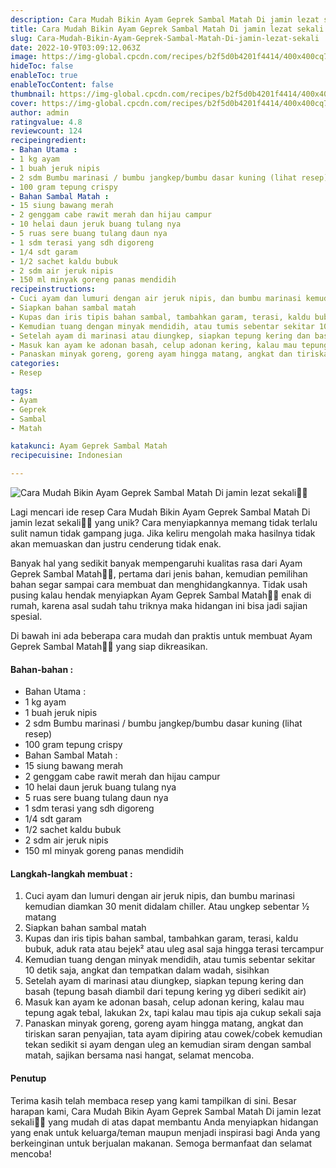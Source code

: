 ```yaml
---
description: Cara Mudah Bikin Ayam Geprek Sambal Matah Di jamin lezat sekali"
title: Cara Mudah Bikin Ayam Geprek Sambal Matah Di jamin lezat sekali
slug: Cara-Mudah-Bikin-Ayam-Geprek-Sambal-Matah-Di-jamin-lezat-sekali
date: 2022-10-9T03:09:12.063Z
image: https://img-global.cpcdn.com/recipes/b2f5d0b4201f4414/400x400cq70/photo.jpg
hideToc: false
enableToc: true
enableTocContent: false
thumbnail: https://img-global.cpcdn.com/recipes/b2f5d0b4201f4414/400x400cq70/photo.jpg
cover: https://img-global.cpcdn.com/recipes/b2f5d0b4201f4414/400x400cq70/photo.jpg
author: admin
ratingvalue: 4.8
reviewcount: 124
recipeingredient:
- Bahan Utama :
- 1 kg ayam
- 1 buah jeruk nipis
- 2 sdm Bumbu marinasi / bumbu jangkep/bumbu dasar kuning (lihat resep)
- 100 gram tepung crispy
- Bahan Sambal Matah :
- 15 siung bawang merah
- 2 genggam cabe rawit merah dan hijau campur
- 10 helai daun jeruk buang tulang nya
- 5 ruas sere buang tulang daun nya
- 1 sdm terasi yang sdh digoreng
- 1/4 sdt garam
- 1/2 sachet kaldu bubuk
- 2 sdm air jeruk nipis
- 150 ml minyak goreng panas mendidih
recipeinstructions:
- Cuci ayam dan lumuri dengan air jeruk nipis, dan bumbu marinasi kemudian diamkan 30 menit didalam chiller. Atau ungkep sebentar ½ matang
- Siapkan bahan sambal matah
- Kupas dan iris tipis bahan sambal, tambahkan garam, terasi, kaldu bubuk, aduk rata atau bejek² atau uleg asal saja hingga terasi tercampur
- Kemudian tuang dengan minyak mendidih, atau tumis sebentar sekitar 10 detik saja, angkat dan tempatkan dalam wadah, sisihkan
- Setelah ayam di marinasi atau diungkep, siapkan tepung kering dan basah (tepung basah diambil dari tepung kering yg diberi sedikit air)
- Masuk kan ayam ke adonan basah, celup adonan kering, kalau mau tepung agak tebal, lakukan 2x, tapi kalau mau tipis aja cukup sekali saja
- Panaskan minyak goreng, goreng ayam hingga matang, angkat dan tiriskan saran penyajian, tata ayam dipiring atau cowek/cobek kemudian tekan sedikit si ayam dengan uleg an kemudian siram dengan sambal matah, sajikan bersama nasi hangat, selamat mencoba.
categories:
- Resep

tags:
- Ayam
- Geprek
- Sambal
- Matah

katakunci: Ayam Geprek Sambal Matah
recipecuisine: Indonesian

---
```


![Cara Mudah Bikin Ayam Geprek Sambal Matah Di jamin lezat sekali👩‍🍳](https://img-global.cpcdn.com/recipes/b2f5d0b4201f4414/400x400cq70/photo.jpg)

Lagi mencari ide resep Cara Mudah Bikin Ayam Geprek Sambal Matah Di jamin lezat sekali👩‍🍳 yang unik? Cara menyiapkannya memang tidak terlalu sulit namun tidak gampang juga. Jika keliru mengolah maka hasilnya tidak akan memuaskan dan justru cenderung tidak enak.

Banyak hal yang sedikit banyak mempengaruhi kualitas rasa dari Ayam Geprek Sambal Matah👩‍🍳, pertama dari jenis bahan, kemudian pemilihan bahan segar sampai cara membuat dan menghidangkannya. Tidak usah pusing kalau hendak menyiapkan Ayam Geprek Sambal Matah👩‍🍳 enak di rumah, karena asal sudah tahu triknya maka hidangan ini bisa jadi sajian spesial.

Di bawah ini ada beberapa cara mudah dan praktis untuk membuat Ayam Geprek Sambal Matah👩‍🍳 yang siap dikreasikan.

<!--inarticleads1-->

#### Bahan-bahan :

- Bahan Utama :
- 1 kg ayam
- 1 buah jeruk nipis
- 2 sdm Bumbu marinasi / bumbu jangkep/bumbu dasar kuning (lihat resep)
- 100 gram tepung crispy
- Bahan Sambal Matah :
- 15 siung bawang merah
- 2 genggam cabe rawit merah dan hijau campur
- 10 helai daun jeruk buang tulang nya
- 5 ruas sere buang tulang daun nya
- 1 sdm terasi yang sdh digoreng
- 1/4 sdt garam
- 1/2 sachet kaldu bubuk
- 2 sdm air jeruk nipis
- 150 ml minyak goreng panas mendidih

<!--inarticleads2-->

#### Langkah-langkah membuat :

1. Cuci ayam dan lumuri dengan air jeruk nipis, dan bumbu marinasi kemudian diamkan 30 menit didalam chiller. Atau ungkep sebentar ½ matang
1. Siapkan bahan sambal matah
1. Kupas dan iris tipis bahan sambal, tambahkan garam, terasi, kaldu bubuk, aduk rata atau bejek² atau uleg asal saja hingga terasi tercampur
1. Kemudian tuang dengan minyak mendidih, atau tumis sebentar sekitar 10 detik saja, angkat dan tempatkan dalam wadah, sisihkan
1. Setelah ayam di marinasi atau diungkep, siapkan tepung kering dan basah (tepung basah diambil dari tepung kering yg diberi sedikit air)
1. Masuk kan ayam ke adonan basah, celup adonan kering, kalau mau tepung agak tebal, lakukan 2x, tapi kalau mau tipis aja cukup sekali saja
1. Panaskan minyak goreng, goreng ayam hingga matang, angkat dan tiriskan saran penyajian, tata ayam dipiring atau cowek/cobek kemudian tekan sedikit si ayam dengan uleg an kemudian siram dengan sambal matah, sajikan bersama nasi hangat, selamat mencoba.

#### Penutup

Terima kasih telah membaca resep yang kami tampilkan di sini. Besar harapan kami, Cara Mudah Bikin Ayam Geprek Sambal Matah Di jamin lezat sekali👩‍🍳 yang mudah di atas dapat membantu Anda menyiapkan hidangan yang enak untuk keluarga/teman maupun menjadi inspirasi bagi Anda yang berkeinginan untuk berjualan makanan. Semoga bermanfaat dan selamat mencoba!